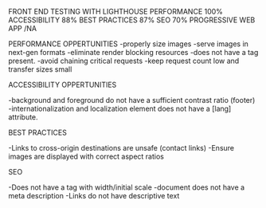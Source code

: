 FRONT END TESTING WITH LIGHTHOUSE
 PERFORMANCE 100%
 ACCESSIBILITY 88%
 BEST PRACTICES 87%
 SEO 70%
 PROGRESSIVE WEB APP /NA

PERFORMANCE OPPERTUNITIES
-properly size images
-serve images in next-gen formats
-eliminate render blocking resources
-does not have a <meta name="viewport"> tag present.
-avoid chaining critical requests
-keep request count low and transfer sizes small

ACCESSIBILITY OPPERTUNITIES

-background and foreground do not have a sufficient contrast ratio (footer)
-internationalization and localization <html> element does not have a [lang] attribute.

BEST PRACTICES

-Links to cross-origin destinations are unsafe (contact links)
-Ensure images are displayed with correct aspect ratios

SEO

-Does not have a <meta name="viewport"> tag with width/initial scale
-document does not have a meta description
-Links do not have descriptive text